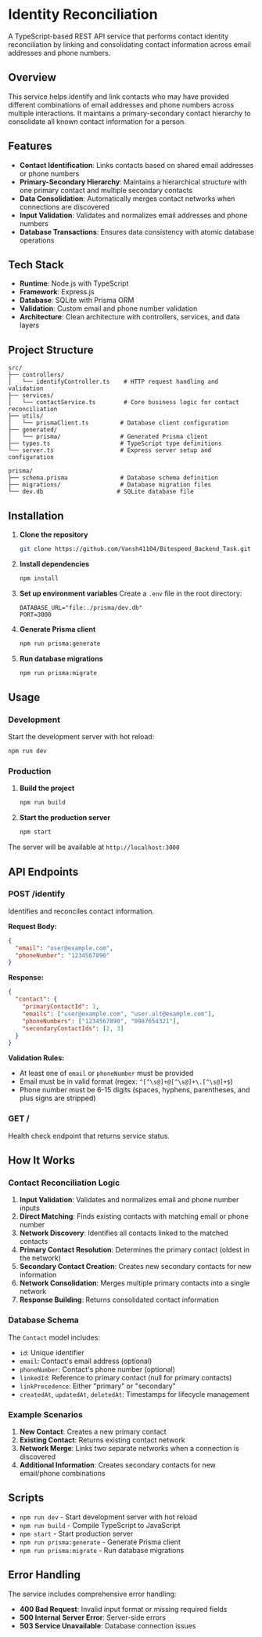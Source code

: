 # Identity Reconciliation

A TypeScript-based REST API service that performs contact identity reconciliation by linking and consolidating contact information across email addresses and phone numbers.

## Overview

This service helps identify and link contacts who may have provided different combinations of email addresses and phone numbers across multiple interactions. It maintains a primary-secondary contact hierarchy to consolidate all known contact information for a person.

## Features

- **Contact Identification**: Links contacts based on shared email addresses or phone numbers
- **Primary-Secondary Hierarchy**: Maintains a hierarchical structure with one primary contact and multiple secondary contacts
- **Data Consolidation**: Automatically merges contact networks when connections are discovered
- **Input Validation**: Validates and normalizes email addresses and phone numbers
- **Database Transactions**: Ensures data consistency with atomic database operations

## Tech Stack

- **Runtime**: Node.js with TypeScript
- **Framework**: Express.js
- **Database**: SQLite with Prisma ORM
- **Validation**: Custom email and phone number validation
- **Architecture**: Clean architecture with controllers, services, and data layers

## Project Structure

```
src/
├── controllers/
│   └── identifyController.ts    # HTTP request handling and validation
├── services/
│   └── contactService.ts        # Core business logic for contact reconciliation
├── utils/
│   └── prismaClient.ts         # Database client configuration
├── generated/
│   └── prisma/                 # Generated Prisma client
├── types.ts                    # TypeScript type definitions
└── server.ts                   # Express server setup and configuration

prisma/
├── schema.prisma               # Database schema definition
├── migrations/                 # Database migration files
└── dev.db                     # SQLite database file
```

## Installation

1. **Clone the repository**
   ```bash
   git clone https://github.com/Vansh41104/Bitespeed_Backend_Task.git
   ```

2. **Install dependencies**
   ```bash
   npm install
   ```

3. **Set up environment variables**
   Create a `.env` file in the root directory:
   ```env
   DATABASE_URL="file:./prisma/dev.db"
   PORT=3000
   ```

4. **Generate Prisma client**
   ```bash
   npm run prisma:generate
   ```

5. **Run database migrations**
   ```bash
   npm run prisma:migrate
   ```

## Usage

### Development

Start the development server with hot reload:
```bash
npm run dev
```

### Production

1. **Build the project**
   ```bash
   npm run build
   ```

2. **Start the production server**
   ```bash
   npm start
   ```

The server will be available at `http://localhost:3000`

## API Endpoints

### POST /identify

Identifies and reconciles contact information.

**Request Body:**
```json
{
  "email": "user@example.com",
  "phoneNumber": "1234567890"
}
```

**Response:**
```json
{
  "contact": {
    "primaryContactId": 1,
    "emails": ["user@example.com", "user.alt@example.com"],
    "phoneNumbers": ["1234567890", "0987654321"],
    "secondaryContactIds": [2, 3]
  }
}
```

**Validation Rules:**
- At least one of `email` or `phoneNumber` must be provided
- Email must be in valid format (regex: `^[^\s@]+@[^\s@]+\.[^\s@]+$`)
- Phone number must be 6-15 digits (spaces, hyphens, parentheses, and plus signs are stripped)

### GET /

Health check endpoint that returns service status.

## How It Works

### Contact Reconciliation Logic

1. **Input Validation**: Validates and normalizes email and phone number inputs
2. **Direct Matching**: Finds existing contacts with matching email or phone number
3. **Network Discovery**: Identifies all contacts linked to the matched contacts
4. **Primary Contact Resolution**: Determines the primary contact (oldest in the network)
5. **Secondary Contact Creation**: Creates new secondary contacts for new information
6. **Network Consolidation**: Merges multiple primary contacts into a single network
7. **Response Building**: Returns consolidated contact information

### Database Schema

The `Contact` model includes:
- `id`: Unique identifier
- `email`: Contact's email address (optional)
- `phoneNumber`: Contact's phone number (optional)
- `linkedId`: Reference to primary contact (null for primary contacts)
- `linkPrecedence`: Either "primary" or "secondary"
- `createdAt`, `updatedAt`, `deletedAt`: Timestamps for lifecycle management

### Example Scenarios

1. **New Contact**: Creates a new primary contact
2. **Existing Contact**: Returns existing contact network
3. **Network Merge**: Links two separate networks when a connection is discovered
4. **Additional Information**: Creates secondary contacts for new email/phone combinations

## Scripts

- `npm run dev` - Start development server with hot reload
- `npm run build` - Compile TypeScript to JavaScript
- `npm start` - Start production server
- `npm run prisma:generate` - Generate Prisma client
- `npm run prisma:migrate` - Run database migrations

## Error Handling

The service includes comprehensive error handling:
- **400 Bad Request**: Invalid input format or missing required fields
- **500 Internal Server Error**: Server-side errors
- **503 Service Unavailable**: Database connection issues
